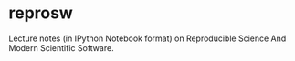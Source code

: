reprosw
=======

Lecture notes (in IPython Notebook format) on Reproducible Science And Modern
Scientific Software.

